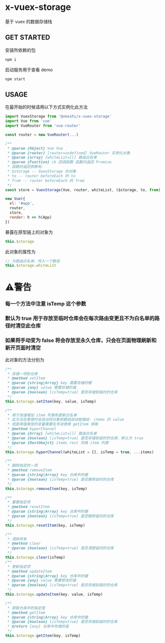 # x-vuex-storage

基于 vuex 的数据存储栈

## GET STARTED

安装所依赖的包
```bash
npm i
```

启动服务用于查看 demo
```bash
npm start
```

## USAGE

在最开始的时候请用以下方式实例化此方法
```javascript
import VuexStorage from '@xkeshi/x-vuex-storage'
import Vue from 'vue'
import VueRouter from 'vue-router'

const router = new VueRouter(...)

/**
 * @param {Object} Vue Vue
 * @param {router} [router=undefined] VueRouter 实例化对象
 * @param {array} [whiteList=[]] 路由白名单
 * @param {Function} cb 回调函数 函数内返回 Promise
 * 函数的返回参数有:
 * $storage -- VuexStorage 的对象
 * to -- router beforeEach 的 to
 * from -- router beforeEach 的 from
 */
const store = VuexStorage(Vue, router, whiteList, ($storage, to, from) => Promise.resolve())

new Vue({
  el: '#app',
  router,
  store,
  render: h => h(App)
})
```

暴露在原型链上的对象为
```javascript
this.$storage
```

此对象的属性为
```javascript
// 为路由白名单，传入一个数组
this.$storage.whiteList
```

# :warning:警告
### 每一个方法中注意 isTemp 这个参数
### 默认为 true 用于存放至临时仓库会在每次路由变更且不为白名单的路径时清空此仓库
### 如果将手动变为 false 将会存放至永久仓库，只会在页面物理刷新和新开页面时清空

此对象的方法分别为

```javascript
/**
 * 存储一项到仓库
 * @method setItem
 * @param {string|Array} key 需要存储的键
 * @param {any} value 需要存储的值
 * @param {boolean} [isTemp=true] 是否存储到临时的仓库
 */
this.$storage.setItem(key, value, isTemp)

/**
 * 用于快速增加 item 列表和更新白名单
 * 此方法在使用时会自动将对象和数组自动赋值给· items 的 value
 * 但是用值类型的变量需要在手动使用 getItem 获取
 * @method hyperChannel
 * @param {Array} [whiteList=[]] 路由白名单
 * @param {boolean} [isTemp=true] 是否存储到临时的仓库，默认为 true
 * @param {RestObejct} items rest 风格 item 列表
 */
this.$storage.hyperChannel(whiteList = [], isTemp = true, ...items)

/**
 * 删除指定的一项
 * @method removeItem
 * @param {string|Array} key 仓库中的键
 * @param {boolean} [isTemp=true] 是否删除临时的仓库
 */
this.$storage.removeItem(key, isTemp)

/**
 * 重置指定项
 * @method resetItem
 * @param {string|Array} key 仓库中的键
 * @param {boolean} [isTemp=true] 是否删除临时的仓库
 */
this.$storage.resetItem(key, isTemp)

/**
 * 清除所有
 * @method clear
 * @param {boolean} [isTemp=true] 是否清楚临时的仓库
 */
this.$storage.clear(isTemp)
/**
 * 更新指定项
 * @method updateItem
 * @param {string|Array} key 仓库中的键
 * @param {any} value 需要修改的值
 * @param {boolean} [isTemp=true] 是否存储到临时的仓库
 */
this.$storage.updateItem(key, value, isTemp)

/**
 * 获取仓库中的指定值
 * @method getItem
 * @param {string|Array} key 仓库中的键
 * @param {boolean} [isTemp=true] 是否存储到临时的仓库
 * @return {any} 仓库中存储的值
 */
this.$storage.getItem(key, isTemp)
```